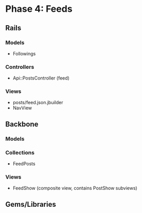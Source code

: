 # Phase 4: Feeds

## Rails
### Models
* Followings

### Controllers
* Api::PostsController (feed)

### Views
* posts/feed.json.jbuilder
* NavView


## Backbone
### Models

### Collections
* FeedPosts

### Views
* FeedShow (composite view, contains PostShow subviews)

## Gems/Libraries
